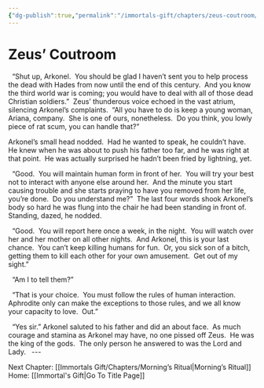 ```yaml
---
{"dg-publish":true,"permalink":"/immortals-gift/chapters/zeus-coutroom/"}
---
```


# Zeus’ Coutroom

  “Shut up, Arkonel.  You should be glad I haven’t sent you to help process the dead with Hades from now until the end of this century.  And you know the third world war is coming; you would have to deal with all of those dead Christian soldiers.”  Zeus’ thunderous voice echoed in the vast atrium, silencing Arkonel’s complaints.  “All you have to do is keep a young woman, Ariana, company.  She is one of ours, nonetheless.  Do you think, you lowly piece of rat scum, you can handle that?”

Arkonel’s small head nodded.  Had he wanted to speak, he couldn’t have.  He knew when he was about to push his father too far, and he was right at that point.  He was actually surprised he hadn’t been fried by lightning, yet. 

  “Good.  You will maintain human form in front of her.  You will try your best not to interact with anyone else around her.  And the minute you start causing trouble and she starts praying to have you removed from her life, you’re done.  Do you understand me?”  The last four words shook Arkonel’s body so hard he was flung into the chair he had been standing in front of.  Standing, dazed, he nodded.

  “Good.  You will report here once a week, in the night.  You will watch over her and her mother on all other nights.  And Arkonel, this is your last chance.  You can’t keep killing humans for fun.  Or, you sick son of a bitch, getting them to kill each other for your own amusement.  Get out of my sight.”

  “Am I to tell them?”

  “That is your choice.  You must follow the rules of human interaction.  Aphrodite only can make the exceptions to those rules, and we all know your capacity to love.  Out.”

  “Yes sir.” Arkonel saluted to his father and did an about face.  As much courage and stamina as Arkonel may have, no one pissed off Zeus.  He was the king of the gods.  The only person he answered to was the Lord and Lady.
  ---

Next Chapter: [[Immortals Gift/Chapters/Morning’s Ritual\|Morning’s Ritual]]
Home: [[Immortal's Gift\|Go To Title Page]]